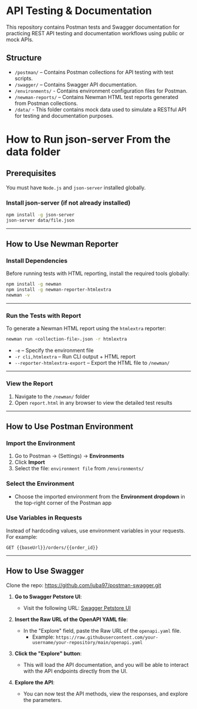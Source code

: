 # API Testing & Documentation

This repository contains Postman tests and Swagger documentation for practicing REST API testing and documentation workflows using public or mock APIs.

## Structure

- `/postman/` – Contains Postman collections for API testing with test scripts.
- `/swagger/` –  Contains Swagger API documentation.
- `/environments/` - Contains environment configuration files for Postman.
- `/newman-reports/` – Contains Newman HTML test reports generated from Postman collections.
- `/data/` - This folder contains mock data used to simulate a RESTful API for testing and documentation purposes.

# How to Run json-server From the data folder

## Prerequisites

You must have `Node.js` and `json-server` installed globally.

### Install json-server (if not already installed)

```bash
npm install -g json-server
json-server data/file.json
```
---

##  How to Use Newman Reporter

###  Install Dependencies

Before running tests with HTML reporting, install the required tools globally:

```bash
npm install -g newman
npm install -g newman-reporter-htmlextra
newman -v
```

---

###  Run the Tests with Report

To generate a Newman HTML report using the `htmlextra` reporter:

```bash
newman run <collection-file>.json -r htmlextra
```

- `-e` – Specify the environment file
- `-r cli,htmlextra` – Run CLI output + HTML report
- `--reporter-htmlextra-export` – Export the HTML file to `/newman/`

---

###  View the Report

1. Navigate to the `/newman/` folder
2. Open `report.html` in any browser to view the detailed test results

---

  ##  How to Use Postman Environment

###  Import the Environment

1. Go to Postman → (Settings) → **Environments**
2. Click **Import**
3. Select the file: `environment file` from `/environments/`

###  Select the Environment

- Choose the imported environment from the **Environment dropdown** in the top-right corner of the Postman app

###  Use Variables in Requests

Instead of hardcoding values, use environment variables in your requests.  
For example:

```http
GET {{baseUrl}}/orders/{{order_id}}
```

---

##  How to Use Swagger

  Clone the repo: https://github.com/juba97/postman-swagger.git

1. **Go to Swagger Petstore UI**:
   - Visit the following URL: [Swagger Petstore UI](https://petstore.swagger.io)

2. **Insert the Raw URL of the OpenAPI YAML file**:
   - In the "Explore" field, paste the Raw URL of the `openapi.yaml` file.
     - Example: `https://raw.githubusercontent.com/your-username/your-repository/main/openapi.yaml`

3. **Click the "Explore" button**:
   - This will load the API documentation, and you will be able to interact with the API endpoints directly from the UI.

4. **Explore the API**:
   - You can now test the API methods, view the responses, and explore the parameters.
